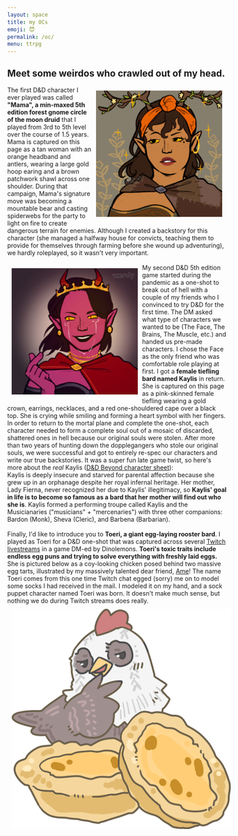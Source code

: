 ```yaml
---
layout: space
title: my OCs
emoji: 😈
permalink: /oc/
menu: ttrpg
---
```

<h2>Meet some weirdos who crawled out of my head.</h2>
<a target="_new" href="https://picrew.me/en/image_maker/1222838">
    <img src="/graphics/ttrpg/oc/mama.png" style="max-width: 290px; margin: 10px;" align="right">
</a>
The first D&D character I ever played was called <b>"Mama", a min-maxed 5th edition forest gnome circle of the moon druid</b> that I played from 3rd to 5th level over the course of 1.5 years. Mama is captured on this page as a tan woman with an orange headband and antlers, wearing a large gold hoop earing and a brown patchwork shawl across one shoulder.  
During that campaign, Mama's signature move was becoming a mountable bear and casting spiderwebs for the party to light on fire to create dangerous terrain for enemies. Although I created a backstory for this character (she managed a halfway house for convicts, teaching them to provide for themselves through farming before she wound up adventuring), we hardly roleplayed, so it wasn't very important. 
<br>
<br>
<a target="_new" href="https://picrew.me/en/image_maker/1222838">
    <img src="/graphics/ttrpg/oc/kaylis.png" style="max-width: 290px; margin: 10px;" align="left">
</a>
My second D&D 5th edition game started during the pandemic as a one-shot to break out of hell with a couple of my friends who I convinced to try D&D for the first time. The DM asked what type of characters we wanted to be (The Face, The Brains, The Muscle, etc.) and handed us pre-made characters. I chose the Face as the only friend who was comfortable role playing at first. I got a <b>female tiefling bard named Kaylis</b> in return. She is captured on this page as a pink-skinned female tiefling wearing a gold crown, earrings, necklaces, and a red one-shouldered cape over a black top. She is crying while smiling and forming a heart symbol with her fingers.  
In order to return to the mortal plane and complete the one-shot, each character needed to form a complete soul out of a mosaic of discarded, shattered ones in hell because our original souls were stolen. After more than two years of hunting down the dopplegangers who stole our original souls, we were successful and got to entirely re-spec our characters and write our true backstories. It was a super fun late game twist, so here's more about the <i>real</i> Kaylis (<a target="_blank" href="https://www.dndbeyond.com/characters/29363207">D&D Beyond character sheet</a>): 
<br>
Kaylis  is deeply insecure and starved for parental affection because she grew up in an orphanage despite her royal infernal heritage. Her mother, Lady Fierna, never recognized her due to Kaylis' illegitimacy, so <b>Kaylis' goal in life is to become so famous as a bard that her mother will find out who she is</b>. Kaylis formed a performing troupe called Kaylis and the Musicianaries ("musicians" + "mercenaries") with three other companions: Bardon (Monk), Sheva (Cleric), and Barbena (Barbarian).
<br>
<br>
Finally, I'd like to introduce you to <b>Toeri, a giant egg-laying rooster bard</b>. I played as Toeri for a D&D one-shot that was captured across several <a target="_new" href="https://youtube.com/playlist?list=PLQCs-sInuaz6UmeWGBPCu3zamrEyeKhwV">Twitch livestreams</a> in a game DM-ed by Dinolemons. <b>Toeri's toxic traits include endless egg puns and trying to solve everything with freshly laid eggs.</b> She is pictured below as a coy-looking chicken posed behind two massive egg tarts, illustrated by my massively talented dear friend, <a target=")blank" href="https://www.instagram.com/ameruu/">Ame</a>! The name Toeri comes from this one time Twitch chat egged (sorry) me on to model some socks I had received in the mail. I modeled it on my hand, and a sock puppet character named Toeri was born. It doesn't make much sense, but nothing we do during Twitch streams does really.   
<img src="/graphics/ttrpg/oc/snonut-toeri.png" style="max-width: 100%; margin: 10px;" align="center">